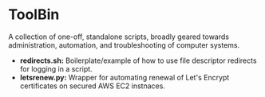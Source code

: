 ToolBin
=======

A collection of one-off, standalone scripts, broadly geared towards administration, automation, and troubleshooting of computer systems.

- __redirects.sh:__ Boilerplate/example of how to use file descriptor redirects for logging in a script.
- __letsrenew.py:__ Wrapper for automating renewal of Let's Encrypt certificates on secured AWS EC2 instnaces.
